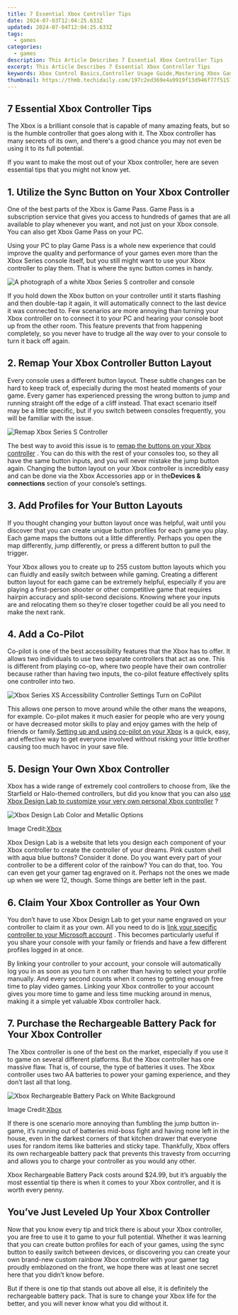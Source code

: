 ```yaml
---
title: 7 Essential Xbox Controller Tips
date: 2024-07-03T12:04:25.633Z
updated: 2024-07-04T12:04:25.633Z
tags:
  - games
categories:
  - games
description: This Article Describes 7 Essential Xbox Controller Tips
excerpt: This Article Describes 7 Essential Xbox Controller Tips
keywords: Xbox Control Basics,Controller Usage Guide,Mastering Xbox Gamepad,Top Xbox Controller Hacks,Xbox Pad Essentials,Tips for Xbox Controllers,Perfect Xbox Gaming Setup
thumbnail: https://thmb.techidaily.com/197c2ed369e4a9919f13d946f77f5157856e3dbfa0838cef669c3e3be16ac8df.jpg
---
```


## 7 Essential Xbox Controller Tips

 The Xbox is a brilliant console that is capable of many amazing feats, but so is the humble controller that goes along with it. The Xbox controller has many secrets of its own, and there's a good chance you may not even be using it to its full potential.

 If you want to make the most out of your Xbox controller, here are seven essential tips that you might not know yet.

## 1\. Utilize the Sync Button on Your Xbox Controller

 One of the best parts of the Xbox is Game Pass. Game Pass is a subscription service that gives you access to hundreds of games that are all available to play whenever you want, and not just on your Xbox console. You can also get Xbox Game Pass on your PC.

 Using your PC to play Game Pass is a whole new experience that could improve the quality and performance of your games even more than the Xbox Series console itself, but you still might want to use your Xbox controller to play them. That is where the sync button comes in handy.

![A photograph of a white Xbox Series S controller and console](https://static1.makeuseofimages.com/wordpress/wp-content/uploads/2023/08/kamil-s-supabuuk7f4-unsplash-1-1.jpg)

 If you hold down the Xbox button on your controller until it starts flashing and then double-tap it again, it will automatically connect to the last device it was connected to. Few scenarios are more annoying than turning your Xbox controller on to connect it to your PC and hearing your console boot up from the other room. This feature prevents that from happening completely, so you never have to trudge all the way over to your console to turn it back off again.

## 2\. Remap Your Xbox Controller Button Layout

 Every console uses a different button layout. These subtle changes can be hard to keep track of, especially during the most heated moments of your game. Every gamer has experienced pressing the wrong button to jump and running straight off the edge of a cliff instead. That exact scenario itself may be a little specific, but if you switch between consoles frequently, you will be familiar with the issue.

![Remap Xbox Series S Controller](https://static1.makeuseofimages.com/wordpress/wp-content/uploads/2023/09/03-remap-xbox-series-s-controller.jpg)

 The best way to avoid this issue is to [remap the buttons on your Xbox controller](https://www.makeuseof.com/xbox-series-x-controller-remap/) . You can do this with the rest of your consoles too, so they all have the same button inputs, and you will never mistake the jump button again. Changing the button layout on your Xbox controller is incredibly easy and can be done via the Xbox Accessories app or in the**Devices & connections** section of your console’s settings.

## 3\. Add Profiles for Your Button Layouts

 If you thought changing your button layout once was helpful, wait until you discover that you can create unique button profiles for each game you play. Each game maps the buttons out a little differently. Perhaps you open the map differently, jump differently, or press a different button to pull the trigger.

 Your Xbox allows you to create up to 255 custom button layouts which you can fluidly and easily switch between while gaming. Creating a different button layout for each game can be extremely helpful, especially if you are playing a first-person shooter or other competitive game that requires hairpin accuracy and split-second decisions. Knowing where your inputs are and relocating them so they’re closer together could be all you need to make the next rank.

## 4\. Add a Co-Pilot

 Co-pilot is one of the best accessibility features that the Xbox has to offer. It allows two individuals to use two separate controllers that act as one. This is different from playing co-op, where two people have their own controller because rather than having two inputs, the co-pilot feature effectively splits one controller into two.

![Xbox Series XS Accessibility Controller Settings Turn on CoPilot](https://static1.makeuseofimages.com/wordpress/wp-content/uploads/2023/04/xbox-series-xs-accessibility-controller-settings-turn-on-copilot-1.jpg)

 This allows one person to move around while the other mans the weapons, for example. Co-pilot makes it much easier for people who are very young or have decreased motor skills to play and enjoy games with the help of friends or family.[Setting up and using co-pilot on your Xbox](https://www.makeuseof.com/how-to-set-up-and-use-co-pilot-on-xbox-series-xs/) is a quick, easy, and effective way to get everyone involved without risking your little brother causing too much havoc in your save file.

## 5\. Design Your Own Xbox Controller

 Xbox has a wide range of extremely cool controllers to choose from, like the Starfield or Halo-themed controllers, but did you know that you can also [use Xbox Design Lab to customize your very own personal Xbox controller](https://www.makeuseof.com/how-to-use-xbox-design-lab-to-create-a-custom-xbox-controller/) ?

![Xbox Design Lab Color and Metallic Options](https://static1.makeuseofimages.com/wordpress/wp-content/uploads/2023/05/xbox-design-lab-color-and-metallic-options.jpg)

 Image Credit:[Xbox](https://xboxdesignlab.xbox.com/en-us/)

 Xbox Design Lab is a website that lets you design each component of your Xbox controller to create the controller of your dreams. Pink custom shell with aqua blue buttons? Consider it done. Do you want every part of your controller to be a different color of the rainbow? You can do that, too. You can even get your gamer tag engraved on it. Perhaps not the ones we made up when we were 12, though. Some things are better left in the past.

## 6\. Claim Your Xbox Controller as Your Own

 You don’t have to use Xbox Design Lab to get your name engraved on your controller to claim it as your own. All you need to do is [link your specific controller to your Microsoft account](https://www.makeuseof.com/how-to-assign-xbox-account-to-xbox-wireless-controller/) . This becomes particularly useful if you share your console with your family or friends and have a few different profiles logged in at once.

 By linking your controller to your account, your console will automatically log you in as soon as you turn it on rather than having to select your profile manually. And every second counts when it comes to getting enough free time to play video games. Linking your Xbox controller to your account gives you more time to game and less time mucking around in menus, making it a simple yet valuable Xbox controller hack.

## 7\. Purchase the Rechargeable Battery Pack for Your Xbox Controller

 The Xbox controller is one of the best on the market, especially if you use it to game on several different platforms. But the Xbox controller has one massive flaw. That is, of course, the type of batteries it uses. The Xbox controller uses two AA batteries to power your gaming experience, and they don’t last all that long.

![Xbox Rechargeable Battery Pack on White Background](https://static1.makeuseofimages.com/wordpress/wp-content/uploads/2023/09/xbox-rechargeable-battery-pack-on-white-background.jpg)

 Image Credit:[Xbox](https://www.xbox.com/en-us/accessories/batteries-chargers/play-and-charge-kit)

 If there is one scenario more annoying than fumbling the jump button in-game, it’s running out of batteries mid-boss fight and having none left in the house, even in the darkest corners of that kitchen drawer that everyone uses for random items like batteries and sticky tape. Thankfully, Xbox offers its own rechargeable battery pack that prevents this travesty from occurring and allows you to charge your controller as you would any other.

 Xbox Rechargeable Battery Pack costs around $24.99, but it’s arguably the most essential tip there is when it comes to your Xbox controller, and it is worth every penny.

## You’ve Just Leveled Up Your Xbox Controller

 Now that you know every tip and trick there is about your Xbox controller, you are free to use it to game to your full potential. Whether it was learning that you can create button profiles for each of your games, using the sync button to easily switch between devices, or discovering you can create your own brand-new custom rainbow Xbox controller with your gamer tag proudly emblazoned on the front, we hope there was at least one secret here that you didn’t know before.

 But if there is one tip that stands out above all else, it is definitely the rechargeable battery pack. That is sure to change your Xbox life for the better, and you will never know what you did without it.


<ins class="adsbygoogle"
     style="display:block"
     data-ad-format="autorelaxed"
     data-ad-client="ca-pub-7571918770474297"
     data-ad-slot="1223367746"></ins>



<ins class="adsbygoogle"
     style="display:block"
     data-ad-client="ca-pub-7571918770474297"
     data-ad-slot="8358498916"
     data-ad-format="auto"
     data-full-width-responsive="true"></ins>


